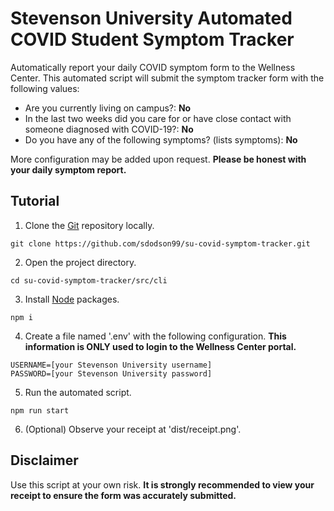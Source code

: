 # Stevenson University Automated COVID Student Symptom Tracker

Automatically report your daily COVID symptom form to the Wellness Center. This automated script will submit the symptom tracker form
with the following values:

- Are you currently living on campus?: **No**
- In the last two weeks did you care for or have close contact with someone diagnosed with COVID-19?: **No**
- Do you have any of the following symptoms? (lists symptoms): **No**

More configuration may be added upon request. **Please be honest with your daily symptom report.**

## Tutorial

1. Clone the [Git](https://git-scm.com/downloads) repository locally.

```
git clone https://github.com/sdodson99/su-covid-symptom-tracker.git
```

2. Open the project directory.

```
cd su-covid-symptom-tracker/src/cli
```

3. Install [Node](https://nodejs.org/en/download/) packages.

```
npm i
```

4. Create a file named '.env' with the following configuration. **This information is ONLY used to login to
   the Wellness Center portal.**

```
USERNAME=[your Stevenson University username]
PASSWORD=[your Stevenson University password]
```

5. Run the automated script.

```
npm run start
```

6. (Optional) Observe your receipt at 'dist/receipt.png'.

## Disclaimer

Use this script at your own risk. **It is strongly recommended to view your receipt to ensure the form was accurately submitted.**
